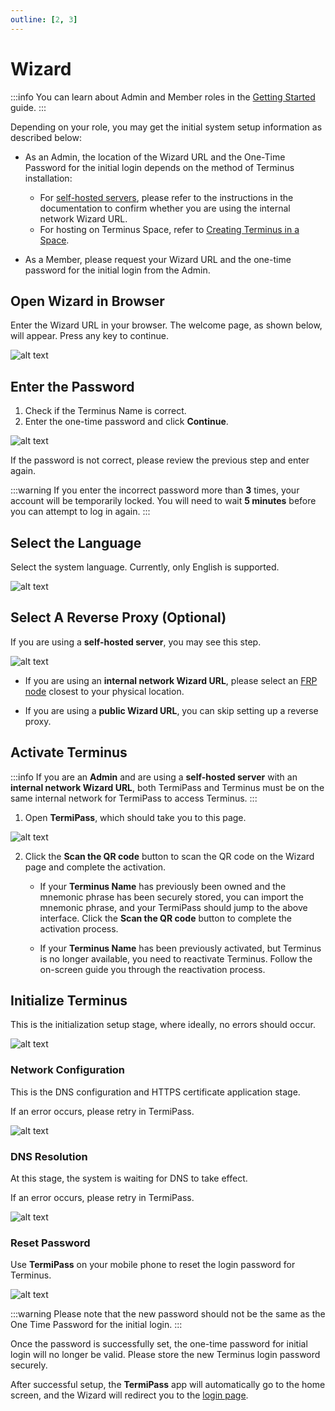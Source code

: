 ```yaml
---
outline: [2, 3]
---
```


# Wizard

:::info
You can learn about Admin and Member roles in the [Getting Started](../../../overview/introduction/getting-started.md) guide.
:::

Depending on your role, you may get the initial system setup information as described below:

- As an Admin, the location of the Wizard URL and the One-Time Password for the initial login depends on the method of Terminus installation:

  - For [self-hosted servers](./install.md#one-time-password), please refer to the instructions in the documentation to confirm whether you are using the internal network Wizard URL.
  - For hosting on Terminus Space, refer to [Creating Terminus in a Space](../../space/host/create-terminus.md#one-time-password).

- As a Member, please request your Wizard URL and the one-time password for the initial login from the Admin.

## Open Wizard in Browser

Enter the Wizard URL in your browser. The welcome page, as shown below, will appear. Press any key to continue.

![alt text](/images/how-to/terminus/open_wizard_in_browser.jpg)

## Enter the Password

1. Check if the Terminus Name is correct.
2. Enter the one-time password and click **Continue**.

![alt text](/images/how-to/terminus/enter_password.png)

If the password is not correct, please review the previous step and enter again.

:::warning
If you enter the incorrect password more than **3** times, your account will be temporarily locked. You will need to wait **5 minutes** before you can attempt to log in again.
:::

## Select the Language

Select the system language. Currently, only English is supported.

![alt text](/images/how-to/terminus/select_language.png)

## Select A Reverse Proxy (Optional)

If you are using a **self-hosted server**, you may see this step.

![alt text](/images/how-to/terminus/select_a_reverse_proxy.png)

- If you are using an **internal network Wizard URL**, please select an [FRP node](../../../overview/terminus/network.md#setup-reverse-proxy) closest to your physical location.

- If you are using a **public Wizard URL**, you can skip setting up a reverse proxy.

## Activate Terminus

:::info
If you are an **Admin** and are using a **self-hosted server** with an **internal network Wizard URL**, both TermiPass and Terminus must be on the same internal network for TermiPass to access Terminus.
:::

1. Open **TermiPass**, which should take you to this page.

![alt text](/images/how-to/terminus/activate_terminus.jpg)

2. Click the **Scan the QR code** button to scan the QR code on the Wizard page and complete the activation.

   - If your **Terminus Name** has previously been owned and the mnemonic phrase has been securely stored, you can import the mnemonic phrase, and your TermiPass should jump to the above interface. Click the **Scan the QR code** button to complete the activation process.

   - If your **Terminus Name** has been previously activated, but Terminus is no longer available, you need to reactivate Terminus. Follow the on-screen guide you through the reactivation process.

## Initialize Terminus

This is the initialization setup stage, where ideally, no errors should occur.

![alt text](/images/how-to/terminus/initialize_terminus.png)

### Network Configuration

This is the DNS configuration and HTTPS certificate application stage.

If an error occurs, please retry in TermiPass.

![alt text](/images/how-to/terminus/network_configuration.png)

### DNS Resolution

At this stage, the system is waiting for DNS to take effect.

If an error occurs, please retry in TermiPass.

![alt text](/images/how-to/terminus/dns_resolution.png)

### Reset Password

Use **TermiPass** on your mobile phone to reset the login password for Terminus.

![alt text](/images/how-to/terminus/reset_password.png)

:::warning
Please note that the new password should not be the same as the One Time Password for the initial login.
:::

Once the password is successfully set, the one-time password for initial login will no longer be valid. Please store the new Terminus login password securely.

After successful setup, the **TermiPass** app will automatically go to the home screen, and the Wizard will redirect you to the [login page](../setup/login.md).